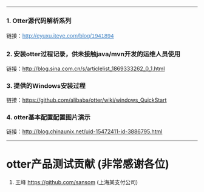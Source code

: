 <div class="blog_content">
    <div style="font-size: 14px;" class="iteye-blog-content-contain">

---------
<h3>1.  Otter源代码解析系列</h3>
<p>链接：<a style="color: #4183c4; font-family: Helvetica, arial, freesans, clean, sans-serif; font-size: 15px; line-height: 25px;" href="http://eyuxu.iteye.com/blog/1941894">http://eyuxu.iteye.com/blog/1941894</a></p>
<p> </p>
<p> </p>
<h3>2.  安装otter过程记录，供未接触java/mvn开发的运维人员使用</h3>
<p> </p>
<p>链接：<a href="http://blog.sina.com.cn/s/articlelist_1869333262_0_1.html">http://blog.sina.com.cn/s/articlelist_1869333262_0_1.html</a></p>
<p> </p>
<p> </p>
<h3>3.  提供的Windows安装过程</h3>
<p>链接：<a href="https://github.com/alibaba/otter/wiki/windows_QuickStart">https://github.com/alibaba/otter/wiki/windows_QuickStart</a></p>
<p> </p>
<h3>4.  otter基本配置配置图片演示</h3>
<p>链接：<a href="http://blog.chinaunix.net/uid-15472411-id-3886795.html" style="line-height: 1.5;">http://blog.chinaunix.net/uid-15472411-id-3886795.html</a></p>
<p> </p>

---------
<h1>otter产品测试贡献 (非常感谢各位)</h1>
<ol>
<li>
<span style="line-height: 1.5;">王峰  </span><a href="https://github.com/sansom" style="line-height: 1.5;">https://github.com/sansom</a><span style="line-height: 1.5;">  (上海某支付公司)</span>
</li>
</ol>